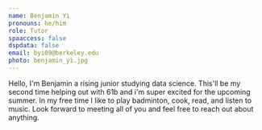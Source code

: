 ```yaml
---
name: Benjamin Yi
pronouns: he/him
role: Tutor
spaaccess: false
dspdata: false
email: byi09@berkeley.edu
photo: benjamin_yi.jpg
---
```



Hello, I'm Benjamin a rising junior studying data science. This'll be my second time helping out with 61b and i'm super excited for the upcoming summer. In my free time I like to play badminton, cook, read, and listen to music. Look forward to meeting all of you and feel free to reach out about anything.